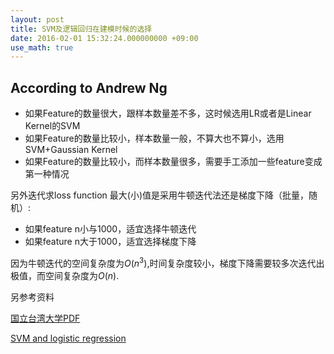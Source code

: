 ```yaml
---
layout: post
title: SVM及逻辑回归在建模时候的选择
date: 2016-02-01 15:32:24.000000000 +09:00
use_math: true
---
```


According to Andrew Ng
---



* 如果Feature的数量很大，跟样本数量差不多，这时候选用LR或者是Linear Kernel的SVM
* 如果Feature的数量比较小，样本数量一般，不算大也不算小，选用SVM+Gaussian Kernel
* 如果Feature的数量比较小，而样本数量很多，需要手工添加一些feature变成第一种情况

另外迭代求loss function 最大(小)值是采用牛顿迭代法还是梯度下降（批量，随机）:

* 如果feature n小与1000，适宜选择牛顿迭代
* 如果feature n大于1000，适宜选择梯度下降

因为牛顿迭代的空间复杂度为$O(n^3)$,时间复杂度较小，梯度下降需要较多次迭代出极值，而空间复杂度为$O(n)$.


另参考资料

[国立台湾大学PDF][ref]

[SVM and logistic regression][ref1]

[ref]: http://www.csie.ntu.edu.tw/~cjlin/talks/msri.pdf

[ref1]: http://charlesx.top/2016/03/LR-SVM/
